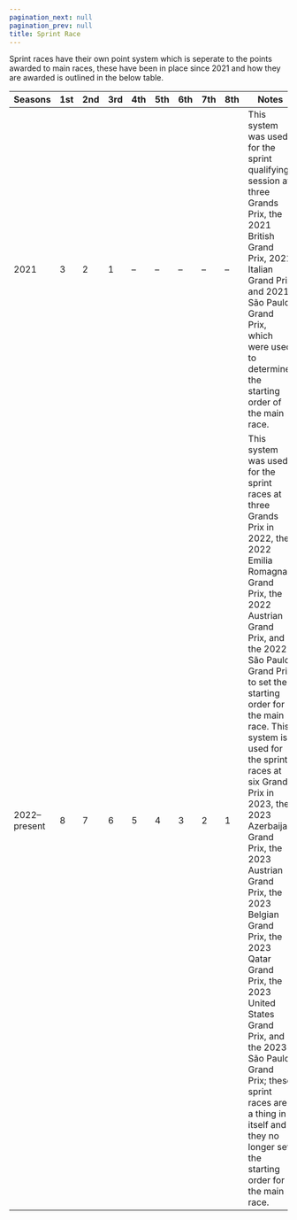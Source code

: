 ```yaml
---
pagination_next: null
pagination_prev: null
title: Sprint Race
---
```


Sprint races have their own point system which is seperate to the points awarded to main races, these have been in place since 2021 and how they are awarded is outlined in the below table.

Seasons	| 1st |	2nd |3rd |4th |	5th |6th |7th |	8th |Notes |
--------|-----|-----|----|----|-----|----|----|-----|------|
2021|	3	|2	|1	|–	|–	|–|	–	|–	|This system was used for the sprint qualifying session at three Grands Prix, the 2021 British Grand Prix, 2021 Italian Grand Prix and 2021 São Paulo Grand Prix, which were used to determine the starting order of the main race.|
2022–present	|8|	7|	6	|5|	4|	3	|2	|1	|This system was used for the sprint races at three Grands Prix in 2022, the 2022 Emilia Romagna Grand Prix, the 2022 Austrian Grand Prix, and the 2022 São Paulo Grand Prix to set the starting order for the main race. This system is used for the sprint races at six Grands Prix in 2023, the 2023 Azerbaijan Grand Prix, the 2023 Austrian Grand Prix, the 2023 Belgian Grand Prix, the 2023 Qatar Grand Prix, the 2023 United States Grand Prix, and the 2023 São Paulo Grand Prix; these sprint races are a thing in itself and they no longer set the starting order for the main race.